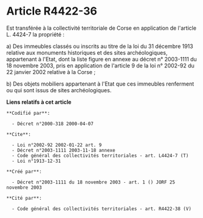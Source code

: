 # Article R4422-36

Est transférée à la collectivité territoriale de Corse en application de l'article L. 4424-7 la propriété :

a) Des immeubles classés ou inscrits au titre de la loi du 31 décembre 1913 relative aux monuments historiques et des sites
archéologiques, appartenant à l'Etat, dont la liste figure en annexe au décret n° 2003-1111  du 18 novembre 2003, pris en
application de l'article 9 de la loi n° 2002-92 du 22 janvier 2002 relative à la Corse ;

b) Des objets mobiliers appartenant à l'Etat que ces immeubles renferment ou qui sont issus de sites archéologiques.

**Liens relatifs à cet article**

	**Codifié par**:

	  - Décret n°2000-318 2000-04-07

	**Cite**:

	  - Loi n°2002-92 2002-01-22 art. 9
	  - Décret n°2003-1111 2003-11-18 annexe
	  - Code général des collectivités territoriales - art. L4424-7 (T)
	  - Loi n°1913-12-31

	**Créé par**:

	  - Décret n°2003-1111 du 18 novembre 2003 - art. 1 () JORF 25 novembre 2003

	**Cité par**:

	  - Code général des collectivités territoriales - art. R4422-38 (V)
